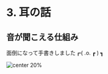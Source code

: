 <!-- 自動生成されたプリアンブル ここから -->
<!-- // $width:"841.89" -->
<!-- // $height:"595.28" -->
<!-- // $page_number:"true" -->
<!-- // $page:"47" -->
<!-- // $absolute_page:"47" -->
<!-- // $h2:"none" -->
<!-- // $h3:"none" -->
<!-- // $title:"true" -->
<!-- // $state_title:"2" -->
<!-- 自動生成されたプリアンブル ここまで -->

<!-- 前のページから引き継いだタイトル ここから -->
<!-- 前のページから引き継いだタイトル ここまで -->
# 3. 耳の話

## 音が聞こえる仕組み

面倒になって手書きしました┏( .o. ┏ ) ┓


![center 20%](./img/蝸牛の有毛細胞.png)

